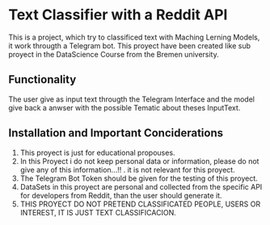 # Text Classifier with a Reddit API
This is a project, which try to classificed text with Maching Lerning Models, it work througth a Telegram bot.
This proyect have been created like sub proyect in the DataScience Course from the Bremen university.

## Functionality
The user give as input text througth the Telegram Interface and the model give back a anwser with the possible Tematic about theses InputText.

## Installation and Important Conciderations
1) This proyect is just for educational propouses. 
2) In this Proyect i do not keep personal data or information, please do not give any of this information...!! . it is not relevant for this proyect.
3) The Telegram Bot Token should be given for the testing of this proyect.
4) DataSets in this proyect are personal and collected from the specific API for developers from Reddit, than the user should generate it.
5) THIS PROYECT DO NOT PRETEND CLASSIFICATED PEOPLE, USERS OR INTEREST, IT IS JUST TEXT CLASSIFICACION.
